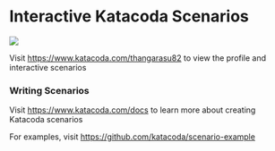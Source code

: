 # Interactive Katacoda Scenarios

[![](http://shields.katacoda.com/katacoda/thangarasu82/count.svg)](https://www.katacoda.com/thangarasu82 "Get your profile on Katacoda.com")

Visit https://www.katacoda.com/thangarasu82 to view the profile and interactive scenarios

### Writing Scenarios
Visit https://www.katacoda.com/docs to learn more about creating Katacoda scenarios

For examples, visit https://github.com/katacoda/scenario-example
